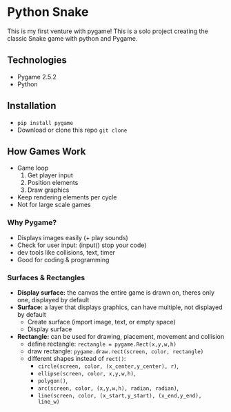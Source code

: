 # Python Snake

This is my first venture with pygame!
This is a solo project creating the classic Snake game with python and Pygame.

## Technologies

- Pygame 2.5.2
- Python

## Installation

- `pip install pygame`
- Download or clone this repo
  `git clone`

## How Games Work

- Game loop
  1. Get player input
  2. Position elements
  3. Draw graphics
- Keep rendering elements per cycle
- Not for large scale games

### Why Pygame?

- Displays images easily (+ play sounds)
- Check for user input: (input() stop your code)
- dev tools like collisions, text, timer
- Good for coding & programming

### Surfaces & Rectangles

- **Display surface:** the canvas the entire game is drawn on, theres only one, displayed by default
- **Surface:** a layer that displays graphics, can have multiple, not displayed by default
  - Create surface (import image, text, or empty space)
  - Display surface
- **Rectangle:** can be used for drawing, placement, movement and collision
  - define rectangle: `rectangle = pygame.Rect(x,y,w,h)`
  - draw rectangle: `pygame.draw.rect(screen, color, rectangle)`
  - different shapes instead of `rect()`:
    - `circle(screen, color, (x_center,y_center), r)`,
    - `ellipse(screen, color, x,y,w,h)`,
    - `polygon()`,
    - `arc(screen, color, (x,y,w,h), radian, radian)`,
    - `line(screen, color, (x_start,y_start), (x_end,y_end), line_w)`
